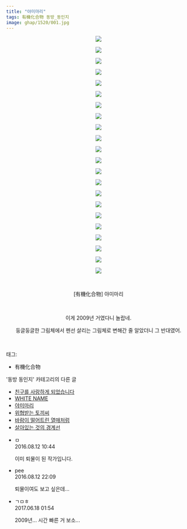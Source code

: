 ```yaml
---
title: "야미마리"
tags: 有機化合物 동방_동인지
image: ghap/1520/001.jpg
---
```

<div class="article">
<p style="text-align: center; clear: none; float: none;"><img src="{{ site.nasurl }}/ghap/1520/001.jpg"/></p>
<p style="text-align: center; clear: none; float: none;"><img src="{{ site.nasurl }}/ghap/1520/002.jpg"/></p>
<p style="text-align: center; clear: none; float: none;"><img src="{{ site.nasurl }}/ghap/1520/003.jpg"/></p>
<p style="text-align: center; clear: none; float: none;"><img src="{{ site.nasurl }}/ghap/1520/004.jpg"/></p>
<p style="text-align: center; clear: none; float: none;"><img src="{{ site.nasurl }}/ghap/1520/005.jpg"/></p>
<p style="text-align: center; clear: none; float: none;"><img src="{{ site.nasurl }}/ghap/1520/006.jpg"/></p>
<p style="text-align: center; clear: none; float: none;"><img src="{{ site.nasurl }}/ghap/1520/007.jpg"/></p>
<p style="text-align: center; clear: none; float: none;"><img src="{{ site.nasurl }}/ghap/1520/008.jpg"/></p>
<p style="text-align: center; clear: none; float: none;"><img src="{{ site.nasurl }}/ghap/1520/009.jpg"/></p>
<p style="text-align: center; clear: none; float: none;"><img src="{{ site.nasurl }}/ghap/1520/010.jpg"/></p>
<p style="text-align: center; clear: none; float: none;"><img src="{{ site.nasurl }}/ghap/1520/011.jpg"/></p>
<p style="text-align: center; clear: none; float: none;"><img src="{{ site.nasurl }}/ghap/1520/012.jpg"/></p>
<p style="text-align: center; clear: none; float: none;"><img src="{{ site.nasurl }}/ghap/1520/013.jpg"/></p>
<p style="text-align: center; clear: none; float: none;"><img src="{{ site.nasurl }}/ghap/1520/014.jpg"/></p>
<p style="text-align: center; clear: none; float: none;"><img src="{{ site.nasurl }}/ghap/1520/015.jpg"/></p>
<p style="text-align: center; clear: none; float: none;"><img src="{{ site.nasurl }}/ghap/1520/016.jpg"/></p>
<p style="text-align: center; clear: none; float: none;"><img src="{{ site.nasurl }}/ghap/1520/017.jpg"/></p>
<p style="text-align: center; clear: none; float: none;"><img src="{{ site.nasurl }}/ghap/1520/018.jpg"/></p>
<p style="text-align: center; clear: none; float: none;"><img src="{{ site.nasurl }}/ghap/1520/019.jpg"/></p>
<p style="text-align: center; clear: none; float: none;"><img src="{{ site.nasurl }}/ghap/1520/020.jpg"/></p>
<p style="text-align: center; clear: none; float: none;"><img src="{{ site.nasurl }}/ghap/1520/021.jpg"/></p>
<p style="text-align: center; clear: none; float: none;"><img src="{{ site.nasurl }}/ghap/1520/022.jpg"/></p>
<p style="text-align: center; clear: none; float: none;"><br/></p>
<p style="text-align: center; clear: none; float: none;">[有機化合物] 야미마리</p>
<p style="text-align: center; clear: none; float: none;"><br/></p>
<p style="text-align: center; clear: none; float: none;">이게 2009년 거였다니 놀랍네.</p>
<p style="text-align: center; clear: none; float: none;">둥글둥글한 그림체에서 펜선 살리는 그림체로 변해간 줄 알았더니 그 반대였어.</p>
<p><br/></p>
</div><div class="tagTrail">
<p>태그: </p>
<ul>
<li>有機化合物</li>
</ul>
</div><div class="another">
<p>'동방 동인지' 카테고리의 다른 글</p>
<ul>
<li><a href="/2016-08-12-ghap_1522">친구를 사랑하게 되었습니다</a></li>
<li><a href="/2016-08-12-ghap_1521">WHITE NAME</a></li>
<li><a href="/2016-08-12-ghap_1520">야미마리</a></li>
<li><a href="/2016-08-12-ghap_1519">위협받는 토끼씨</a></li>
<li><a href="/2016-08-12-ghap_1517">바람이 떨어트린 열매처럼</a></li>
<li><a href="/2016-08-12-ghap_1516">살아있는 것의 경계선</a></li>
</ul>
</div><div class="cb_module cb_fluid">
<div class="cb_wrt cb_profile">
<div class="comment">
<ul>
<li class="cb_thumb_off" id="comment14779782">
<div class="cb_comment_area">
<div class="cb_info_area">
<div class="cb_section">
<span class="cb_nick_name">ㅁ</span>
</div>
<div class="cb_section">
<span class="cb_date">2016.08.12 10:44 </span>
</div>
</div>
<div class="cb_dsc_comment">
<p class="cb_dsc">
											이미 퇴물이 된 작가입니다.
										</p>
</div>
</div></li>
<li class="cb_thumb_off" id="comment14780407">
<div class="cb_comment_area">
<div class="cb_info_area">
<div class="cb_section">
<span class="cb_nick_name">pee</span>
</div>
<div class="cb_section">
<span class="cb_date">2016.08.12 22:09 </span>
</div>
</div>
<div class="cb_dsc_comment">
<p class="cb_dsc">
											퇴물이여도 보고 싶은데...
										</p>
</div>
</div></li>
<li class="cb_thumb_off" id="comment15016169">
<div class="cb_comment_area">
<div class="cb_info_area">
<div class="cb_section">
<span class="cb_nick_name">ㄱㅁㅎ</span>
</div>
<div class="cb_section">
<span class="cb_date">2017.06.18 01:54 </span>
</div>
</div>
<div class="cb_dsc_comment">
<p class="cb_dsc">
											2009년... 시간 빠른 거 보소...
										</p>
</div>
</div></li>
</ul>
</div>
</div><!-- commentList close -->
</div>
<br/>
<p id="refer"></p>
<br/>
